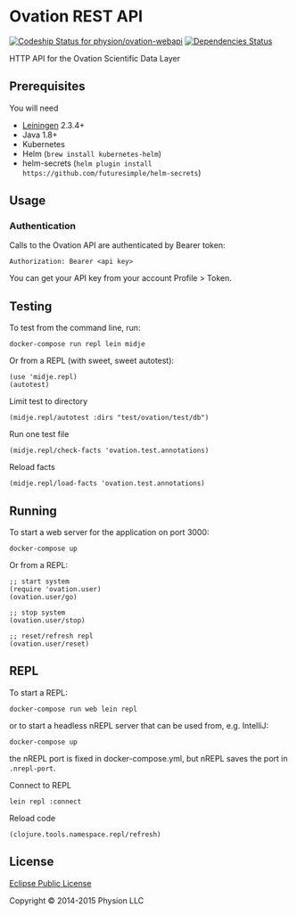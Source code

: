 # Ovation REST API

[ ![Codeship Status for physion/ovation-webapi](https://codeship.com/projects/5f378b10-5e1d-0133-8441-3a8f5e5e1065/status?branch=master)](https://codeship.com/projects/111263) [![Dependencies Status](https://jarkeeper.com/physion/ovation-webapi/status.svg)](https://jarkeeper.com/physion/ovation-webapi)

HTTP API for the Ovation Scientific Data Layer

## Prerequisites

You will need 

* [Leiningen][1] 2.3.4+
* Java 1.8+
* Kubernetes
* Helm (`brew install kubernetes-helm`)
* helm-secrets (`helm plugin install https://github.com/futuresimple/helm-secrets`)

[1]: https://github.com/technomancy/leiningen

## Usage

### Authentication
Calls to the Ovation API are authenticated by Bearer token:

 ```
 Authorization: Bearer <api key>
 ```

You can get your API key from your account Profile > Token.


## Testing

To test from the command line, run:

    docker-compose run repl lein midje
    
Or from a REPL (with sweet, sweet autotest):

    (use 'midje.repl)
    (autotest)

Limit test to directory

    (midje.repl/autotest :dirs "test/ovation/test/db")

Run one test file

    (midje.repl/check-facts 'ovation.test.annotations)

Reload facts

    (midje.repl/load-facts 'ovation.test.annotations)

## Running

To start a web server for the application on port 3000:

    docker-compose up

Or from a REPL:
    
    ;; start system
    (require 'ovation.user)
    (ovation.user/go)
    
    ;; stop system
    (ovation.user/stop)
    
    ;; reset/refresh repl
    (ovation.user/reset)
    
    
## REPL

To start a REPL:

    docker-compose run web lein repl
   
or to start a headless nREPL server that can be used from, e.g. IntelliJ:

    docker-compose up
    
the nREPL port is fixed in docker-compose.yml, but nREPL saves the port in `.nrepl-port`.

Connect to REPL

    lein repl :connect

Reload code

    (clojure.tools.namespace.repl/refresh)

## License

[Eclipse Public License](https://www.eclipse.org/legal/epl-v10.html)

Copyright © 2014-2015 Physion LLC
